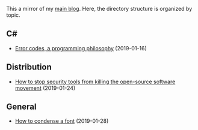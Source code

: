 ﻿This a mirror of my [main blog](https://chrisbertrandprogramer.wordpress.com/). Here, the directory structure is organized by topic.

## C#

- [Error codes, a programming philosophy](C#/Error%20codes,%20a%20programming%20philosophy%20\(2019-01-16\).md) (2019-01-16)

## Distribution

- [How to stop security tools from killing the open-source software movement](Distribution/How%20to%20stop%20security%20tools%20from%20killing%20the%20open-source%20software%20movement%20\(2019-01-24\).md) (2019-01-24)

## General

- [How to condense a font](General/How%20to%20condense%20a%20font%20\(2019-01-28\).md) (2019-01-28)